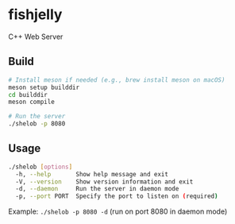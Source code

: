 # fishjelly
C++ Web Server

## Build

```bash
# Install meson if needed (e.g., brew install meson on macOS)
meson setup builddir
cd builddir
meson compile

# Run the server
./shelob -p 8080
```

## Usage

```bash
./shelob [options]
  -h, --help       Show help message and exit
  -V, --version    Show version information and exit
  -d, --daemon     Run the server in daemon mode
  -p, --port PORT  Specify the port to listen on (required)
```

Example: `./shelob -p 8080 -d` (run on port 8080 in daemon mode)